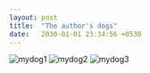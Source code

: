 ```yaml
---
layout: post
title:  "The author's dogs"
date:   2030-01-01 23:34:56 +0530
---
```


<img src="/tuffluvtheme/images/mydog1.jpg" alt="mydog1">
<img src="/tuffluvtheme/images/mydog2.jpg" alt="mydog2">
<img src="/tuffluvtheme/images/mydog3.jpg" alt="mydog3">
